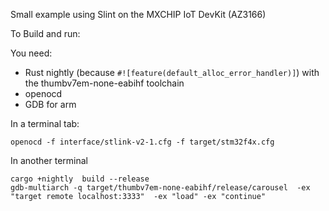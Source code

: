 Small example using Slint on  the MXCHIP IoT DevKit (AZ3166)


To Build and run:

You need:
 - Rust nightly (because `#![feature(default_alloc_error_handler)]`) with the thumbv7em-none-eabihf toolchain
 - openocd
 - GDB for arm

In a terminal tab:

```
openocd -f interface/stlink-v2-1.cfg -f target/stm32f4x.cfg
```

In another terminal

```
cargo +nightly  build --release
gdb-multiarch -q target/thumbv7em-none-eabihf/release/carousel  -ex "target remote localhost:3333"  -ex "load" -ex "continue"
```

